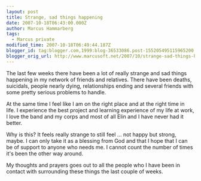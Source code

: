 ```yaml
---
layout: post
title: Strange, sad things happening
date: 2007-10-18T06:43:00.000Z
author: Marcus Hammarberg
tags:
  - Marcus private
modified_time: 2007-10-18T06:49:44.187Z
blogger_id: tag:blogger.com,1999:blog-36533086.post-155205495115965200
blogger_orig_url: http://www.marcusoft.net/2007/10/strange-sad-things-happening.html
---
```


The last few weeks there have been a lot of really strange and sad
things happening in my network of friends and relatives. There have been
deaths, suicidals, people nearly dying,
relationships ending and several friends with some pretty
serious problems to handle.

At the same time I feel like I am on the right place and at the right
time in life. I experience the best project and
learning experience of my life at work, I love the band and my corps and
most of all Elin and I have never had it
better.

Why is this? It feels really strange to still feel ... not happy but
strong, maybe. I can only take it as a blessing from God and that I hope
that I can be of support to anyone who needs me. I cannot count the
number of times it's been the other way around.

My thoughts and prayers goes out to all the people who I have been in
contact with surrounding these things the last
couple of weeks.
